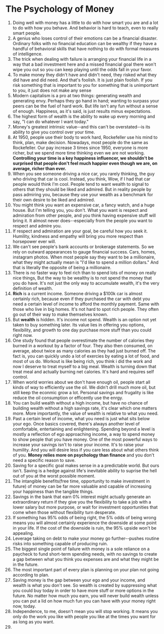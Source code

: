 # The Psychology of Money

1. Doing well with money has a little to do with how smart you are and a lot to do with how you behave. And behavior is hard to teach, even to really smart people.
2. A genius who loses control of their emotions can be a financial disaster. Ordinary folks with no financial education can be wealthy if they have a handful of behavioral skills that have nothing to do with formal measures of intelligence.
3. The trick when dealing with failure is arranging your financial life in a way that a bad investment here and a missed financial goal there won't wipe you out so you can keep playing until the odds fall in your favor.
4. To make money they didn't have and didn't need, they risked what they did have and did need. And that's foolish. It is just plain foolish. If you risk something that is important to you for something that is unimportant to you, it just does not make any sense
5. Modern capitalism is a pro at two things: generating wealth and generating envy. Perhaps they go hand in hand; wanting to surpass your peers can be the fuel of hard work. But life isn't any fun without a sense of enough. Happiness, as it's said, is just results minus expectations.
6. The highest form of wealth is the ability to wake up every morning and say, "I can do whatever I want today."
7. Money's greatest intrinsic value--and this can't be overstated--is its ability to give you control over your time.
8. At 1950, people use their body to work hard, Rockefeller use his mind to think, plan, make decision. Nowadays, most people do the same as Rockefeller. Our pay increase 3 times since 1950, everyone is more richer, but we spend more time thinking even we are not working. **Controlling your time is a key happiness influencer, we shouldn't be surprised that people don't feel much happier even though we are, on average, richer than ever.**
9. When you see someone driving a nice car, you rarely thinking, the guy who driving that car is cool. Instead, you think, Wow, if I had that car people would think I'm cool. People tend to want wealth to signal to others that they should be liked and admired. But in reality people by pass admiring you, because they use your wealth as a benchmark for their own desire to be liked and admired. 
10. You might think you want an expensive car, a fancy watch, and a huge house. But I'm telling you, you don't. What you want is respect and admiration from other people, and you think having expensive stuff will bring it. It almost never does--especially from the people you want to respect and admire you.
11. If respect and admiration are your goal, be careful how you seek it. Humility, kindness and empathy will bring you more respect than horsepower ever will.
12. We can't see people's bank accounts or brokerage statements. So we rely on outward appearances to gauge financial success. Cars, homes, instagram photos. When most people say they want to be a millionaire, what they might actually mean is "I'd like to spend a million dollars." And that is literally the opposite of being a millionaire.
13. There is no faster way to feel rich than to spend lots of money on really nice things, But the way to be wealthy is to not spend the money that you do have. It's not just the only way to accumulate wealth, it's the very definition of wealth.
14. **Rich** is a current income. Someone driving a $100k car is almost certainly rich, because even if they purchased the car with debt you need a certain level of income to afford the monthly payment. Same with those who live in big homes. It's not hard to spot rich people. They often go out of their way to make themselves known. 
15. But **wealth** is hidden. It's income not spend. Wealth is an option not yet taken to buy something later. Its value lies in offering you options, flexibility, and growth to one day purchase more stuff than you could right now.
16. One study found that people overestimate the number of calories they burned in a workout by a factor of four. They also then consumed, on average, about twice as many calories as they had just burned off. The fact is, you can quickly undo a lot of exercies by eating a lot of food, and most of us do. Workout is like being rich, you think i did the work and now I deserve to treat myself to a big meal. Wealth is turning down that treat meal and actually burning net calories. It's hard and requires self control.
17. When world worries about we don't have enough oil, people start all kinds of way to efficiently use the oil. We didn't drill much more oil, but still keep the econmic grow a lot. Personal savings and frugality is like reduce the oil consumption or efficently use the enrgy.
18. You can build wealth without a high income, but have no chance of building wealth without a high savings rate, it's clear which one matters more. More importantly, the value of wealth is relative to what you need. 
19. Past a certain level of income, what you need is just what sits below your ego. Once basics covered, there's always another level of comfortable, entertaining and enlightening. Spending beyond a level is mostly a reflection of ego approaching income, a way to spend money to show people that you have money. One of the most powerful ways to increase your savings isn't to raise your income. It's to raise your humility. And you will desire less if you care less about what others think of you. **Money relies more on psychology than finance** and you don't need a specific reason to save.
20. Saving for a specific goal makes sense in a a predictable world. But ours isn't. Saving is a hedge against life's inevitable ability to suprise the hell out of you at the worst possible moment. 
21. The intangible benefits(free time, opportunity to make investment in future) of money can be far more valuable and capable of increasing your happiness than the tangible things.
22. Savings in the bank that earn 0% interest might actually generate an extraordinary return if they give you the flexibility to take a job with a lower salary but more purpose, or wait for investment opportunities that come when those without flexibility turn desperate. 
23. If something has 95% odds of being right, the 5% odds of being wrong means you will almost certainly experience the downside at some point in your life. If the cost of the downside is ruin, the 95% upside won't be appealing.
24. Leverage taking on debt to make your money go further--pushes routine risks into something capable of producing ruin. 
25. The biggest single point of failure with money is a sole reliance on a paycheck to fund short-term spending needs, with no savings to create a gap between what you think you expenses are and what they might be in the future. 
26. The most important part of every plan is planning on your plan not going according to plan.
27. Saving money is the gap between your ego and your income, and wealth is what you don't see. So wealth is created by suppressing what you could buy today in order to have more stuff or more options in the future. No matter how much you earn, you will never build wealth unless you can put a lid on how much fun you can have with your money right now, today.
28. Independence, to me, doesn't mean you will stop working. It means you only do the work you like with people you like at the times you want for as long as you want. 
29. 
